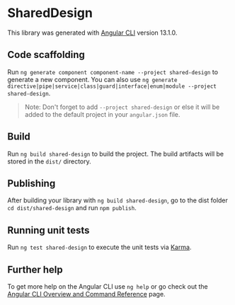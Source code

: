 # SharedDesign

This library was generated with [Angular CLI](https://github.com/angular/angular-cli) version 13.1.0.

## Code scaffolding

Run `ng generate component component-name --project shared-design` to generate a new component. You can also use `ng generate directive|pipe|service|class|guard|interface|enum|module --project shared-design`.

> Note: Don't forget to add `--project shared-design` or else it will be added to the default project in your `angular.json` file.

## Build

Run `ng build shared-design` to build the project. The build artifacts will be stored in the `dist/` directory.

## Publishing

After building your library with `ng build shared-design`, go to the dist folder `cd dist/shared-design` and run `npm publish`.

## Running unit tests

Run `ng test shared-design` to execute the unit tests via [Karma](https://karma-runner.github.io).

## Further help

To get more help on the Angular CLI use `ng help` or go check out the [Angular CLI Overview and Command Reference](https://angular.io/cli) page.
